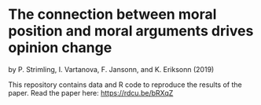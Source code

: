 # The connection between moral position and moral arguments drives opinion change

by P. Strimling, I. Vartanova, F. Jansonn, and K. Eriksonn (2019)

This repository contains data and R code to reproduce the results of the paper. Read the paper here: https://rdcu.be/bRXqZ
